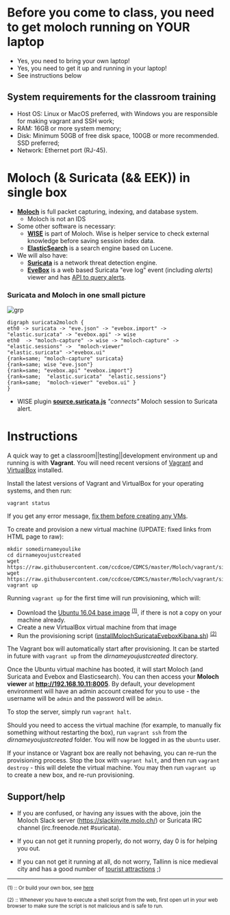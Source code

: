 # Before you come to class, you need to get moloch running on YOUR laptop

* Yes, you need to bring your own laptop!
* Yes, you need to get it up and running in your laptop!
* See instructions below

## System requirements for the classroom training
* Host OS: Linux or MacOS preferred, with Windows you are responsible for making vagrant and SSH work;
* RAM: 16GB or more system memory;
* Disk: Minimum 50GB of free disk space, 100GB or more recommended. SSD preferred;
* Network: Ethernet port (RJ-45).

# Moloch (& Suricata (&& EEK)) in single box

* **[Moloch](http://molo.ch/)** is full packet capturing, indexing, and database system.
  * Moloch is not an IDS
* Some other software is necessary:
  * **[WISE](https://github.com/aol/moloch/wiki/WISE#WISE__With_Intelligence_See_Everything)** is part of Moloch. Wise is helper service to check external knowledge before saving session index data.
  * **[ElasticSearch](https://www.elastic.co/products/elasticsearch)** is a search engine based on Lucene.
* We will also have:
  * **[Suricata](https://suricata-ids.org/)** is a network threat detection engine.
  * **[EveBox](https://evebox.org/)** is a web based Suricata "eve log" event (including *alerts*) viewer and has [API to query alerts](http://evebox.readthedocs.io/en/latest/api.html#get-api-1-alerts).




### Suricata and Moloch in one small picture
![grp](https://www.gravizo.com/svg?digraph%20suricata2moloch%20{eth0%20%20-%3E%20%22moloch-capture%22%20-%3E%20wise%20%22elastic.suricata%22%20%20-%3E%20%22evebox.api%22%20-%3E%20wise%20-%3E%20%22moloch-capture%22%22moloch-capture%22%20-%3E%20%22elastic.sessions%22%20-%3E%20%20%22moloch-viewer%22eth0%20-%3E%20suricata%20-%3E%20%22eve.json%22%20-%3E%20%22evebox.import%22%20-%3E%20%22elastic.suricata%22%20-%3E%22evebox.ui%22{rank=same;%20%22moloch-capture%22%20suricata}{rank=same;%20wise%20%22eve.json%22}{rank=same;%20%22evebox.api%22%20%22evebox.import%22}{rank=same;%20%20%22elastic.suricata%22%20%20%22elastic.sessions%22}{rank=same;%20%20%22moloch-viewer%22%20%22evebox.ui%22%20}})
```
digraph suricata2moloch {
eth0 -> suricata -> "eve.json" -> "evebox.import" -> "elastic.suricata" -> "evebox.api" -> wise 
eth0  -> "moloch-capture" -> wise -> "moloch-capture" -> "elastic.sessions" ->  "moloch-viewer"
"elastic.suricata" ->"evebox.ui"
{rank=same; "moloch-capture" suricata}
{rank=same; wise "eve.json"}
{rank=same; "evebox.api" "evebox.import"}
{rank=same;  "elastic.suricata"  "elastic.sessions"}
{rank=same;  "moloch-viewer" "evebox.ui" }
}
```

* WISE plugin **[source.suricata.js](source.suricata.js)** *"connects"* Moloch session to Suricata alert.




# Instructions
A quick way to get a classroom||testing||development environment up and running is with **Vagrant**. You will need recent versions of [Vagrant](https://www.vagrantup.com/) and [VirtualBox](https://www.virtualbox.org/) installed.

Install the latest versions of Vagrant and VirtualBox for your operating systems, and then run:

    vagrant status

If you get any error message, [fix them before creating any VMs](https://www.vagrantup.com/docs/virtualbox/common-issues.html).


To create and provision a new virtual machine (UPDATE: fixed links from HTML page to raw):

    mkdir somedirnameyoulike
    cd dirnameyoujustcreated
    wget https://raw.githubusercontent.com/ccdcoe/CDMCS/master/Moloch/vagrant/singlehost/installMolochSuricataEveboxKibana.sh
    wget https://raw.githubusercontent.com/ccdcoe/CDMCS/master/Moloch/vagrant/singlehost/Vagrantfile
    vagrant up


Running `vagrant up` for the first time will run provisioning, which will:
- Download the [Ubuntu 16.04 base image](https://atlas.hashicorp.com/ubuntu/boxes/xenial64) <sup>[(1)](#mybox)</sup>, if there is not a copy on your machine already.
- Create a new VirtualBox virtual machine from that image
- Run the provisioning script ([installMolochSuricataEveboxKibana.sh](installMolochSuricataEveboxKibana.sh)) <sup>[(2)](#readitbeforeyouexecuteit)</sup>

The Vagrant box will automatically start after provisioning. It can be started in future with `vagrant up` from the *dirnameyoujustcreated* directory.

Once the Ubuntu virtual machine has booted, it will start Moloch (and Suricata and Evebox and Elasticsearch). You can then access your **Moloch viewer** at **http://192.168.10.11:8005**. By default, your development environment will have an admin account created for you to use - the username will be `admin` and the password will be `admin`.

To stop the server, simply run `vagrant halt`.

Should you need to access the virtual machine (for example, to manually fix something without restarting the box), run `vagrant ssh` from the *dirnameyoujustcreated* folder. You will now be logged in as the `ubuntu` user.

If your instance or Vagrant box are really not behaving, you can re-run the provisioning process. Stop the box with `vagrant halt`, and then run `vagrant destroy` - this will delete the virtual machine. You may then run `vagrant up` to create a new box, and re-run provisioning.


## Support/help

* If you are confused, or having any issues with the above, join the Moloch Slack server (https://slackinvite.molo.ch/) or Suricata IRC channel (irc.freenode.net #suricata).

* If you can not get it running properly, do not worry, day 0 is for helping you out.

* If you can not get it running at all, do not worry, Tallinn is nice medieval city and has a good number of [tourist attractions](https://www.visittallinn.ee/eng/visitor/see-do/sightseeing) ;)

----

<sup><a name="mybox">(1)</a> :: Or build your own box, see [here](https://www.vagrantup.com/docs/boxes/base.html) </sup>

<sup><a name="readitbeforeyouexecuteit">(2)</a> :: Whenever you have to execute a shell script from the web, first open url in your web browser to make sure the script is not malicious and is safe to run.</sup>
